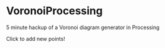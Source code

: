 # VoronoiProcessing
5 minute hackup of a Voronoi diagram generator in Processing

Click to add new points!

